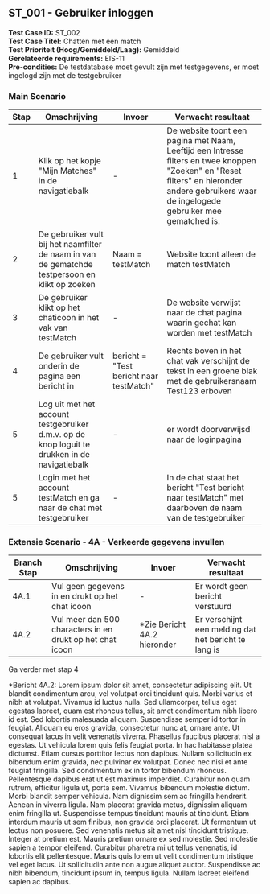 ## ST_001 - Gebruiker inloggen
**Test Case ID:** ST_002  
**Test Case Titel:** Chatten met een match  
**Test Prioriteit (Hoog/Gemiddeld/Laag):** Gemiddeld  
**Gerelateerde requirements:** EIS-11  
**Pre-condities:** De testdatabase moet gevult zijn met testgegevens, er moet ingelogd zijn met de testgebruiker  

### Main Scenario
| Stap | Omschrijving | Invoer |  Verwacht resultaat |
|-|-|-|-|
| 1 | Klik op het kopje "Mijn Matches" in de navigatiebalk | - | De website toont een pagina met Naam, Leeftijd een Intresse filters en twee knoppen "Zoeken" en "Reset filters" en hieronder andere gebruikers waar de ingelogede gebruiker mee gematched is.
| 2 | De gebruiker vult bij het naamfilter de naam in van de gematchde testpersoon en klikt op zoeken | Naam = testMatch | Website toont alleen de match testMatch |
| 3 | De gebruiker klikt op het chaticoon in het vak van testMatch | - | De website verwijst naar de chat pagina waarin gechat kan worden met testMatch |
| 4 | De gebruiker vult onderin de pagina een bericht in | bericht = "Test bericht naar testMatch" | Rechts boven in het chat vak verschijnt de tekst in een groene blak met de gebruikersnaam Test123 erboven |
| 5 | Log uit met het account testgebruiker d.m.v. op de knop loguit te drukken in de navigatiebalk |-| er wordt doorverwijsd naar de loginpagina |
| 5 | Login met het account testMatch en ga naar de chat met testgebruiker |-| In de chat staat het bericht "Test bericht naar testMatch" met daarboven de naam van de testgebruiker |

### Extensie Scenario - 4A - Verkeerde gegevens invullen
| Branch Stap | Omschrijving | Invoer |  Verwacht resultaat |
|-|-|-|-|
| 4A.1 | Vul geen gegevens in en drukt op het chat icoon | - | Er wordt geen bericht verstuurd |
| 4A.2 | Vul meer dan 500 characters in  en drukt op het chat icoon | *Zie Bericht 4A.2 hieronder | Er verschijnt een melding dat het bericht te lang is |

Ga verder met stap 4


*Bericht 4A.2:
Lorem ipsum dolor sit amet, consectetur adipiscing elit. Ut blandit condimentum arcu, vel volutpat orci tincidunt quis. Morbi varius et nibh at volutpat. Vivamus id luctus nulla. Sed ullamcorper, tellus eget egestas laoreet, quam est rhoncus tellus, sit amet condimentum nibh libero id est. Sed lobortis malesuada aliquam. Suspendisse semper id tortor in feugiat. Aliquam eu eros gravida, consectetur nunc at, ornare ante. Ut consequat lacus in velit venenatis viverra. Phasellus faucibus placerat nisl a egestas. Ut vehicula lorem quis felis feugiat porta. In hac habitasse platea dictumst. Etiam cursus porttitor lectus non dapibus. Nullam sollicitudin ex bibendum enim gravida, nec pulvinar ex volutpat. Donec nec nisi et ante feugiat fringilla. Sed condimentum ex in tortor bibendum rhoncus. Pellentesque dapibus erat ut est maximus imperdiet. Curabitur non quam rutrum, efficitur ligula ut, porta sem. Vivamus bibendum molestie dictum. Morbi blandit semper vehicula. Nam dignissim sem ac fringilla hendrerit. Aenean in viverra ligula. Nam placerat gravida metus, dignissim aliquam enim fringilla ut. Suspendisse tempus tincidunt mauris at tincidunt. Etiam interdum mauris ut sem finibus, non gravida orci placerat. Ut fermentum ut lectus non posuere. Sed venenatis metus sit amet nisl tincidunt tristique. Integer at pretium est. Mauris pretium ornare ex sed molestie. Sed molestie sapien a tempor eleifend. Curabitur pharetra mi ut tellus venenatis, id lobortis elit pellentesque. Mauris quis lorem ut velit condimentum tristique vel eget lacus. Ut sollicitudin ante non augue aliquet auctor. Suspendisse ac nibh bibendum, tincidunt ipsum in, tempus ligula. Nullam laoreet eleifend sapien ac dapibus.

